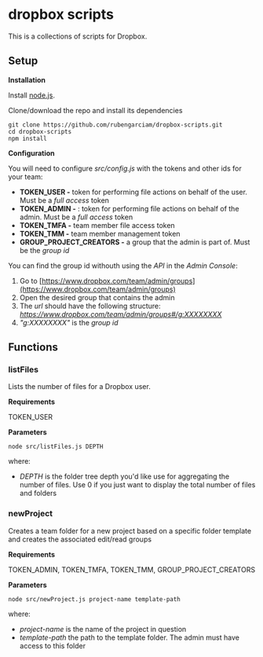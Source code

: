 # dropbox scripts

This is a collections of scripts for Dropbox.

## Setup

**Installation**

Install [node.js](https://nodejs.org).

Clone/download the repo and install its dependencies

```
git clone https://github.com/rubengarciam/dropbox-scripts.git
cd dropbox-scripts
npm install
```

**Configuration**

You will need to configure _src/config.js_ with the tokens and other ids for your team:

- **TOKEN_USER -** token for performing file actions on behalf of the user. Must be a _full access_ token
- **TOKEN_ADMIN -** : token for performing file actions on behalf of the admin. Must be a _full access_ token
- **TOKEN_TMFA -** team member file access token
- **TOKEN_TMM -** team member management token
- **GROUP_PROJECT_CREATORS -** a group that the admin is part of. Must be the _group id_

You can find the group id withouth using the _API_ in the _Admin Console_:

1. Go to [https://www.dropbox.com/team/admin/groups](https://www.dropbox.com/team/admin/groups)
2. Open the desired group that contains the admin
3. The _url_ should have the following structure: _https://www.dropbox.com/team/admin/groups#/g:XXXXXXXX_
4. _"g:XXXXXXXX"_ is the _group id_

## Functions

### listFiles

Lists the number of files for a Dropbox user.

**Requirements**

TOKEN_USER

**Parameters**

```
node src/listFiles.js DEPTH
```

where:

- _DEPTH_ is the folder tree depth you'd like use for aggregating the number of files. Use 0 if you just want to display the total number of files and folders

### newProject

Creates a team folder for a new project based on a specific folder template and creates the associated edit/read groups

**Requirements**

TOKEN_ADMIN, TOKEN_TMFA, TOKEN_TMM, GROUP_PROJECT_CREATORS

**Parameters**

```
node src/newProject.js project-name template-path
```

where:

- _project-name_ is the name of the project in question
- _template-path_ the path to the template folder. The admin must have access to this folder
